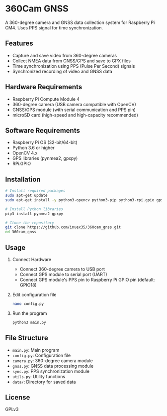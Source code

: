 # 360Cam GNSS

A 360-degree camera and GNSS data collection system for Raspberry Pi CM4. Uses PPS signal for time synchronization.

## Features

- Capture and save video from 360-degree cameras
- Collect NMEA data from GNSS/GPS and save to GPX files
- Time synchronization using PPS (Pulse Per Second) signals
- Synchronized recording of video and GNSS data

## Hardware Requirements

- Raspberry Pi Compute Module 4
- 360-degree camera (USB camera compatible with OpenCV)
- GNSS/GPS module (with serial communication and PPS pin)
- microSD card (high-speed and high-capacity recommended)

## Software Requirements

- Raspberry Pi OS (32-bit/64-bit)
- Python 3.6 or higher
- OpenCV 4.x
- GPS libraries (pynmea2, gpxpy)
- RPi.GPIO

## Installation

```bash
# Install required packages
sudo apt-get update
sudo apt-get install -y python3-opencv python3-pip python3-rpi.gpio gpsd gpsd-clients

# Install Python libraries
pip3 install pynmea2 gpxpy

# Clone the repository
git clone https://github.com/inuex35/360cam_gnss.git
cd 360cam_gnss
```

## Usage

1. Connect Hardware
   - Connect 360-degree camera to USB port
   - Connect GPS module to serial port (UART)
   - Connect GPS module's PPS pin to Raspberry Pi GPIO pin (default: GPIO18)
   
2. Edit configuration file
   ```bash
   nano config.py
   ```
   
3. Run the program
   ```bash
   python3 main.py
   ```

## File Structure

- `main.py`: Main program
- `config.py`: Configuration file
- `camera.py`: 360-degree camera module
- `gnss.py`: GNSS data processing module
- `sync.py`: PPS synchronization module
- `utils.py`: Utility functions
- `data/`: Directory for saved data

## License

GPLv3
